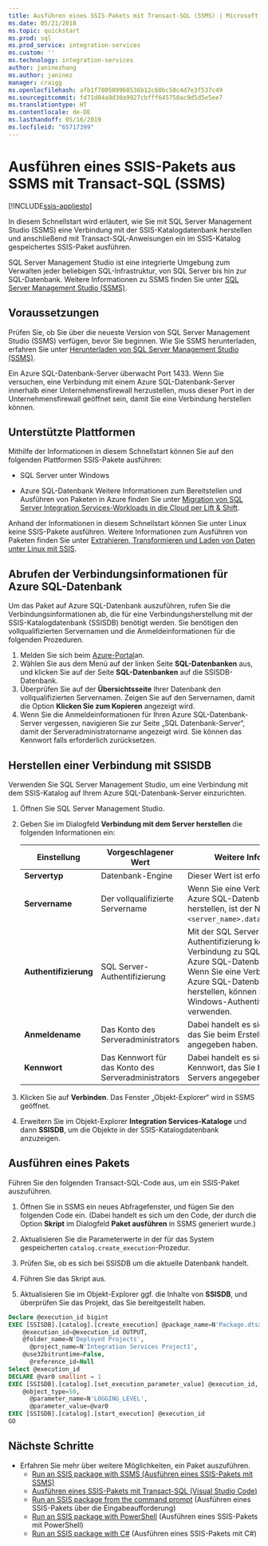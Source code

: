```yaml
---
title: Ausführen eines SSIS-Pakets mit Transact-SQL (SSMS) | Microsoft-Dokumentation
ms.date: 05/21/2018
ms.topic: quickstart
ms.prod: sql
ms.prod_service: integration-services
ms.custom: ''
ms.technology: integration-services
author: janinezhang
ms.author: janinez
manager: craigg
ms.openlocfilehash: afb1f780509968536b12c60bc50c4d7e3f537c49
ms.sourcegitcommit: fd71d04a9d30a9927cbfff645750ac9d5d5e5ee7
ms.translationtype: HT
ms.contentlocale: de-DE
ms.lasthandoff: 05/16/2019
ms.locfileid: "65717399"
---
```

# <a name="run-an-ssis-package-from-ssms-with-transact-sql"></a>Ausführen eines SSIS-Pakets aus SSMS mit Transact-SQL (SSMS)

[!INCLUDE[ssis-appliesto](../includes/ssis-appliesto-ssvrpluslinux-asdb-asdw-xxx.md)]


In diesem Schnellstart wird erläutert, wie Sie mit SQL Server Management Studio (SSMS) eine Verbindung mit der SSIS-Katalogdatenbank herstellen und anschließend mit Transact-SQL-Anweisungen ein im SSIS-Katalog gespeichertes SSIS-Paket ausführen.

SQL Server Management Studio ist eine integrierte Umgebung zum Verwalten jeder beliebigen SQL-Infrastruktur, von SQL Server bis hin zur SQL-Datenbank. Weitere Informationen zu SSMS finden Sie unter [SQL Server Management Studio (SSMS)](../ssms/sql-server-management-studio-ssms.md).

## <a name="prerequisites"></a>Voraussetzungen

Prüfen Sie, ob Sie über die neueste Version von SQL Server Management Studio (SSMS) verfügen, bevor Sie beginnen. Wie Sie SSMS herunterladen, erfahren Sie unter [Herunterladen von SQL Server Management Studio (SSMS)](https://docs.microsoft.com/sql/ssms/download-sql-server-management-studio-ssms).

Ein Azure SQL-Datenbank-Server überwacht Port 1433. Wenn Sie versuchen, eine Verbindung mit einem Azure SQL-Datenbank-Server innerhalb einer Unternehmensfirewall herzustellen, muss dieser Port in der Unternehmensfirewall geöffnet sein, damit Sie eine Verbindung herstellen können.

## <a name="supported-platforms"></a>Unterstützte Plattformen

Mithilfe der Informationen in diesem Schnellstart können Sie auf den folgenden Plattformen SSIS-Pakete ausführen:

-   SQL Server unter Windows

-   Azure SQL-Datenbank Weitere Informationen zum Bereitstellen und Ausführen von Paketen in Azure finden Sie unter [Migration von SQL Server Integration Services-Workloads in die Cloud per Lift & Shift](lift-shift/ssis-azure-lift-shift-ssis-packages-overview.md).

Anhand der Informationen in diesem Schnellstart können Sie unter Linux keine SSIS-Pakete ausführen. Weitere Informationen zum Ausführen von Paketen finden Sie unter [Extrahieren, Transformieren und Laden von Daten unter Linux mit SSIS](../linux/sql-server-linux-migrate-ssis.md).

## <a name="for-azure-sql-database-get-the-connection-info"></a>Abrufen der Verbindungsinformationen für Azure SQL-Datenbank

Um das Paket auf Azure SQL-Datenbank auszuführen, rufen Sie die Verbindungsinformationen ab, die für eine Verbindungsherstellung mit der SSIS-Katalogdatenbank (SSISDB) benötigt werden. Sie benötigen den vollqualifizierten Servernamen und die Anmeldeinformationen für die folgenden Prozeduren.

1. Melden Sie sich beim [Azure-Portal](https://portal.azure.com/)an.
2. Wählen Sie aus dem Menü auf der linken Seite **SQL-Datenbanken** aus, und klicken Sie auf der Seite **SQL-Datenbanken** auf die SSISDB-Datenbank. 
3. Überprüfen Sie auf der **Übersichtsseite** Ihrer Datenbank den vollqualifizierten Servernamen. Zeigen Sie auf den Servernamen, damit die Option **Klicken Sie zum Kopieren** angezeigt wird. 
4. Wenn Sie die Anmeldeinformationen für Ihren Azure SQL-Datenbank-Server vergessen, navigieren Sie zur Seite „SQL Datenbank-Server“, damit der Serveradministratorname angezeigt wird. Sie können das Kennwort falls erforderlich zurücksetzen.

## <a name="connect-to-the-ssisdb-database"></a>Herstellen einer Verbindung mit SSISDB

Verwenden Sie SQL Server Management Studio, um eine Verbindung mit dem SSIS-Katalog auf Ihrem Azure SQL-Datenbank-Server einzurichten. 

1. Öffnen Sie SQL Server Management Studio.

2. Geben Sie im Dialogfeld **Verbindung mit dem Server herstellen** die folgenden Informationen ein:

   | Einstellung       | Vorgeschlagener Wert | Weitere Informationen | 
   | ------------ | ------------------ | ------------------------------------------------- | 
   | **Servertyp** | Datenbank-Engine | Dieser Wert ist erforderlich. |
   | **Servername** | Der vollqualifizierte Servername | Wenn Sie eine Verbindung mit einem Azure SQL-Datenbank-Server herstellen, ist der Name im Format `<server_name>.database.windows.net`. |
   | **Authentifizierung** | SQL Server-Authentifizierung | Mit der SQL Server-Authentifizierung können Sie eine Verbindung zu SQL Server oder Azure SQL-Datenbank herstellen. Wenn Sie eine Verbindung mit einem Azure SQL-Datenbank-Server herstellen, können Sie keine Windows-Authentifizierung verwenden. |
   | **Anmeldename** | Das Konto des Serveradministrators | Dabei handelt es sich um das Konto, das Sie beim Erstellen des Servers angegeben haben. |
   | **Kennwort** | Das Kennwort für das Konto des Serveradministrators | Dabei handelt es sich um das Kennwort, das Sie beim Erstellen des Servers angegeben haben. |

3.  Klicken Sie auf **Verbinden**. Das Fenster „Objekt-Explorer“ wird in SSMS geöffnet.

4. Erweitern Sie im Objekt-Explorer **Integration Services-Kataloge** und dann **SSISDB**, um die Objekte in der SSIS-Katalogdatenbank anzuzeigen.

## <a name="run-a-package"></a>Ausführen eines Pakets
Führen Sie den folgenden Transact-SQL-Code aus, um ein SSIS-Paket auszuführen.

1.  Öffnen Sie in SSMS ein neues Abfragefenster, und fügen Sie den folgenden Code ein. (Dabei handelt es sich um den Code, der durch die Option **Skript** im Dialogfeld **Paket ausführen** in SSMS generiert wurde.)

2.  Aktualisieren Sie die Parameterwerte in der für das System gespeicherten `catalog.create_execution`-Prozedur.

3.  Prüfen Sie, ob es sich bei SSISDB um die aktuelle Datenbank handelt.

4.  Führen Sie das Skript aus.

5. Aktualisieren Sie im Objekt-Explorer ggf. die Inhalte von **SSISDB**, und überprüfen Sie das Projekt, das Sie bereitgestellt haben.

```sql
Declare @execution_id bigint
EXEC [SSISDB].[catalog].[create_execution] @package_name=N'Package.dtsx',
    @execution_id=@execution_id OUTPUT,
    @folder_name=N'Deployed Projects',
      @project_name=N'Integration Services Project1',
    @use32bitruntime=False,
      @reference_id=Null
Select @execution_id
DECLARE @var0 smallint = 1
EXEC [SSISDB].[catalog].[set_execution_parameter_value] @execution_id,
    @object_type=50,
      @parameter_name=N'LOGGING_LEVEL',
      @parameter_value=@var0
EXEC [SSISDB].[catalog].[start_execution] @execution_id
GO
```

## <a name="next-steps"></a>Nächste Schritte
- Erfahren Sie mehr über weitere Möglichkeiten, ein Paket auszuführen.
    - [Run an SSIS package with SSMS (Ausführen eines SSIS-Pakets mit SSMS)](./ssis-quickstart-run-ssms.md)
    - [Ausführen eines SSIS-Pakets mit Transact-SQL (Visual Studio Code)](ssis-quickstart-run-tsql-vscode.md)
    - [Run an SSIS package from the command prompt](./ssis-quickstart-run-cmdline.md) (Ausführen eines SSIS-Pakets über die Eingabeaufforderung)
    - [Run an SSIS package with PowerShell](ssis-quickstart-run-powershell.md) (Ausführen eines SSIS-Pakets mit PowerShell)
    - [Run an SSIS package with C#](./ssis-quickstart-run-dotnet.md) (Ausführen eines SSIS-Pakets mit C#) 
